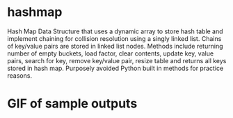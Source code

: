 # hashmap
Hash Map Data Structure that uses a dynamic array to store hash table and implement chaining for collision resolution using a singly linked list. Chains of key/value pairs are stored in linked list nodes.
Methods include returning number of empty buckets, load factor, clear contents, update key, value pairs, search for key, remove key/value pair, resize table and returns all keys stored in hash map. 
Purposely avoided Python built in methods for practice reasons. 

# GIF of sample outputs
